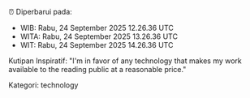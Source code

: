 ⏰ Diperbarui pada:
- WIB: Rabu, 24 September 2025 12.26.36 UTC
- WITA: Rabu, 24 September 2025 13.26.36 UTC
- WIT: Rabu, 24 September 2025 14.26.36 UTC

Kutipan Inspiratif:
"I'm in favor of any technology that makes my work available to the reading public at a reasonable price."


Kategori: technology

